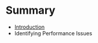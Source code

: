 # Summary

* [Introduction](01-introduction/introduction-to-performance.md)
* Identifying Performance Issues

